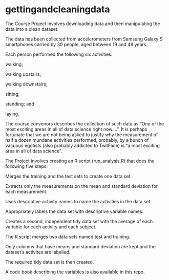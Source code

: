 gettingandcleaningdata
======================

The Course Project involves downloading data and then manipulating the data into a clean dataset.

The data has been collected from accelerometers from Samsung Galaxy S smartphones carried by 30 people, aged between 19 and 48 years.  

Each person performed the following six activities:

walking;

walking upstairs;

walking downstairs;

sitting;

standing; and

laying.

The course convenors describes the collection of such data as “One of the most exciting areas in all of data science right now….”.  It is perhaps fortunate that we are not being asked to justify why the measurement of half a dozen mundane activities performed, probably, by a bunch of vacuous egotists (also probably addicted to TwitFace) is “a most exciting area in all of data science”.

The Project involves creating an R script (run_analysis.R) that does the following five steps:

Merges the training and the test sets to create one data set.

Extracts only the measurements on the mean and standard deviation for each measurement.

Uses descriptive activity names to name the activities in the data set.

Appropriately labels the data set with descriptive variable names.

Creates a second, independent tidy data set with the average of each variable for each activity and each subject.


The R script merges two data sets named test and training. 

Only columns that have means and standard deviation are kept and the dataset’s activites are labelled. 

The required tidy data set is then created.

A code book describing the variables is also available in this repo. 


